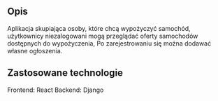 ## Opis
Aplikacja skupiająca osoby, które chcą wypożyczyć samochód, użytkownicy niezalogowani mogą przeglądać oferty samochodów dostępnych do wypożyczenia, Po zarejestrowaniu się można dodawać własne ogłoszenia.

## Zastosowane technologie
Frontend: React
Backend: Django
